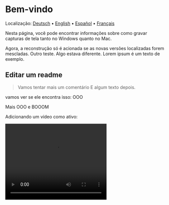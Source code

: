# Bem-vindo
Localização: [Deutsch](https://ewildingli.github.io/Global-Instructor-Guidelines/DE/) • [English](https://ewildingli.github.io/Global-Instructor-Guidelines/) • [Español](https://ewildingli.github.io/Global-Instructor-Guidelines/ES/) • [Français](https://ewildingli.github.io/Global-Instructor-Guidelines/FR/)

Nesta página, você pode encontrar informações sobre como gravar capturas de tela tanto no Windows quanto no Mac.

Agora, a reconstrução só é acionada se as novas versões localizadas forem mescladas.
Outro teste. Algo estava diferente.
Lorem ipsum é um texto de exemplo.

## Editar um readme

> Vamos tentar mais um comentário
E algum texto depois.

vamos ver se ele encontra isso: OOO

Mais OOO e BOOOM

Adicionando um vídeo como ativo:

<video width="320" height="240" controls><source src="https://github.com/user-attachments/assets/be74703f-6879-45a5-ac12-fa11a221ed79" type="video/mp4">Seu navegador não suporta a tag de vídeo.</video>